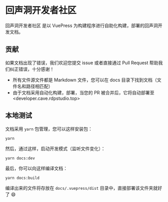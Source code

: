 # 回声洞开发者社区

回声洞开发者社区 是以 VuePress 为构建程序进行自助化构建，部署的回声洞开发文档。

## 贡献

如果文档出现了错误，我们欢迎您提交 issue 或者直接通过 Pull Request 帮助我们纠正错误，十分感谢！

* 所有文件源文件都是 Markdown 文件，您可以在 docs 目录下找到文档（文件名和路径相匹配）
* 由于文档采用自动化构建，部署，当您的 PR 被合并后，它将自动部署至 <developer.cave.rdpstudio.top>

## 本地测试

文档采用 `yarn` 包管理，您可以这样安装包：

```shell
yarn
```

然后，通过这样，启动开发模式（监听文件变化）：

```shell
yarn docs:dev
```

最后，你可以向这样编译文档：

```shell
yarn docs:build
```

编译出来的文件将存放在 `docs/.vuepress/dist` 目录中，直接部署该文件夹就好了 :smile:
